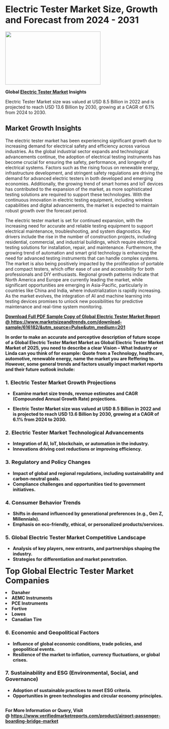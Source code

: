 <H1>Electric Tester Market Size, Growth and Forecast from 2024 - 2031</H1><img class="aligncenter size-medium wp-image-584254" src="https://thirdeyenews.in/wp-content/uploads/2024/09/Global-Market-Research-300x168.jpeg" alt="" width="300" height="168" /><p><strong>Global&nbsp;<a href="https://www.marketsizeandtrends.com/download-sample/616182/&amp;utm_source=Pulse&amp;utm_medium=201">Electric Tester Market</a> Insights</strong></p><p>Electric Tester Market size was valued at USD 8.5 Billion in 2022 and is projected to reach USD 13.6 Billion by 2030, growing at a CAGR of 6.1% from 2024 to 2030.</p><p><h2>Market Growth Insights</h2> <p>The electric tester market has been experiencing significant growth due to increasing demand for electrical safety and efficiency across various industries. As the global industrial sector expands and technological advancements continue, the adoption of electrical testing instruments has become crucial for ensuring the safety, performance, and longevity of electrical systems. Factors such as the rising focus on renewable energy, infrastructure development, and stringent safety regulations are driving the demand for advanced electric testers in both developed and emerging economies. Additionally, the growing trend of smart homes and IoT devices has contributed to the expansion of the market, as more sophisticated testing solutions are required to support these technologies. With the continuous innovation in electric testing equipment, including wireless capabilities and digital advancements, the market is expected to maintain robust growth over the forecast period.</p> <p><strong><a href="#"></a></strong></p> <p>The electric tester market is set for continued expansion, with the increasing need for accurate and reliable testing equipment to support electrical maintenance, troubleshooting, and system diagnostics. Key drivers include the rise in the number of construction projects, including residential, commercial, and industrial buildings, which require electrical testing solutions for installation, repair, and maintenance. Furthermore, the growing trend of automation and smart grid technology is enhancing the need for advanced testing instruments that can handle complex systems. The market is also being positively impacted by the proliferation of portable and compact testers, which offer ease of use and accessibility for both professionals and DIY enthusiasts. Regional growth patterns indicate that North America and Europe are currently leading the market, while significant opportunities are emerging in Asia-Pacific, particularly in countries like China and India, where industrialization is rapidly increasing. As the market evolves, the integration of AI and machine learning into testing devices promises to unlock new possibilities for predictive maintenance and real-time system monitoring.</p> <p><strong><a href="#"></p><p><span class=""><strong>Download Full PDF Sample Copy of Global Electric Tester Market Report</strong> @ <a href="https://www.marketsizeandtrends.com/download-sample/616182/&amp;utm_source=Pulse&amp;utm_medium=201" target="_blank">https://www.marketsizeandtrends.com/download-sample/616182/&amp;utm_source=Pulse&amp;utm_medium=201</a></span></p><p>In order to make an accurate and perceptive description of future scope of a Global&nbsp;Electric Tester Market Market as Global&nbsp;Electric Tester Market Market of 2025, you need to describe a clear Vision &ndash; What Industry or Linda can you think of for example: Quote from a Technology, healthcare, automotive, renewable energy, name the market you are Reffering to. However, some general trends and factors usually impact market reports and their future outlook include:</p><h3>1.&nbsp;<strong>Electric Tester Market Growth Projections</strong></h3><ul><li>Examine market size trends, revenue estimates and CAGR (Compounded Annual Growth Rate) projections.</li><li><p>Electric Tester Market size was valued at USD 8.5 Billion in 2022 and is projected to reach USD 13.6 Billion by 2030, growing at a CAGR of 6.1% from 2024 to 2030.</p></li></ul><h3>2.&nbsp;<strong>Electric Tester Market Technological Advancements</strong></h3><ul><li>Integration of AI, IoT, blockchain, or automation in the industry.</li><li>Innovations driving cost reductions or improving efficiency.</li></ul><h3>3.&nbsp;<strong>Regulatory and Policy Changes</strong></h3><ul><li>Impact of global and regional regulations, including sustainability and carbon-neutral goals.</li><li>Compliance challenges and opportunities tied to government initiatives.</li></ul><h3>4.&nbsp;<strong>Consumer Behavior Trends</strong></h3><ul><li>Shifts in demand influenced by generational preferences (e.g., Gen Z, Millennials).</li><li>Emphasis on eco-friendly, ethical, or personalized products/services.</li></ul><h3>5.&nbsp;<strong>Global Electric Tester Market Competitive Landscape</strong></h3><ul><li>Analysis of key players, new entrants, and partnerships shaping the industry.</li><li>Strategies for differentiation and market penetration.</li></ul><p data-pm-slice="1 1 []"><span style="color: inherit; font-family: inherit; font-size: 25px;">Top Global Electric Tester Market Companies</span></p><div class="" data-test-id=""><p><li>Danaher</li><li> AEMC Instruments</li><li> PCE Instruments</li><li> Fortive</li><li> Lowes</li><li> Canadian Tire</li></p></div><h3>6.&nbsp;<strong>Economic and Geopolitical Factors</strong></h3><ul><li>Influence of global economic conditions, trade policies, and geopolitical events.</li><li>Resilience of the market to inflation, currency fluctuations, or global crises.</li></ul><h3>7.&nbsp;<strong>Sustainability and ESG (Environmental, Social, and Governance)</strong></h3><ul><li>Adoption of sustainable practices to meet ESG criteria.</li><li>Opportunities in green technologies and circular economy principles.</li></ul><h2><strong style="font-size: 14px;">For More Information or Query, Visit @&nbsp;</strong><a style="background-color: #ffffff; font-size: 14px;" href="https://www.marketsizeandtrends.com/report/electric-tester-market/" target="_blank">https://www.verifiedmarketreports.com/product/airport-passenger-boarding-bridge-market</a></h2>
